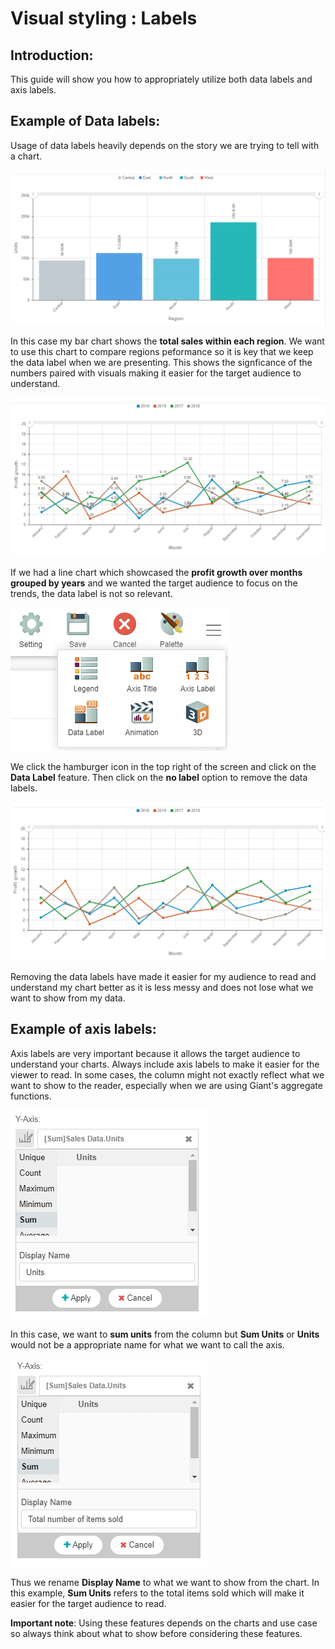 # Visual styling : Labels

## Introduction:

This guide will show you how to appropriately utilize both data labels and axis labels.

## Example of Data labels:

Usage of data labels heavily depends on the story we are trying to tell with a chart. 

![bar1](images/giant-101-labels/bar1.PNG)

In this case my bar chart shows the **total sales within each region**. We want to use this chart to compare regions peformance so it is key that we keep the data label when we are presenting. This shows the signficance of the numbers paired with visuals making it easier for the target audience to understand. 

![line1](images/giant-101-labels/line1.PNG)

If we had a line chart which showcased the **profit growth over months grouped by years** and we wanted the target audience to focus on the trends, the data label is not so relevant.

![label](images/giant-101-labels/label.PNG)

We click the hamburger icon in the top right of the screen and click on the **Data Label** feature. Then click on the **no label** option to remove the data labels.

![line2](images/giant-101-labels/line2.PNG)

Removing the data labels have made it easier for my audience to read and understand my chart better as it is less messy and does not lose what we want to show from my data.

## Example of axis labels:

Axis labels are very important because it allows the target audience to understand your charts. Always include axis labels to make it easier for the viewer to read. In some cases, the column might not exactly reflect what we want to show to the reader, especially when we are using Giant's aggregate functions. 

![axis](images/giant-101-labels/axis1.PNG)

In this case, we want to **sum units** from the column but **Sum Units** or **Units** would not be a appropriate name for what we want to call the axis. 

![axis2](images/giant-101-labels/axis2.PNG)

Thus we rename **Display Name** to what we want to show from the chart. In this example, **Sum Units** refers to the total items sold which will make it easier for the target audience to read.

**Important note**: Using these features depends on the charts and use case so always think about what to show before considering these features.
